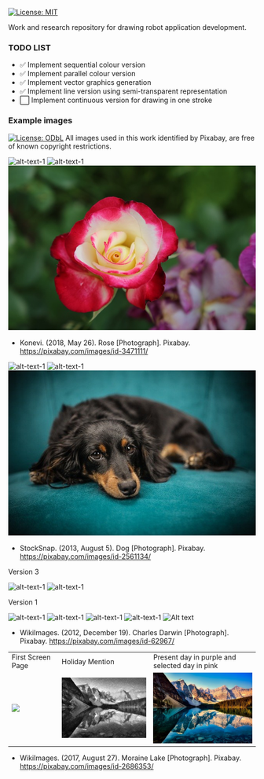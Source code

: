 
[![License: MIT](https://img.shields.io/badge/License-MIT-yellow.svg)](https://opensource.org/licenses/MIT)

Work and research repository for drawing robot application development.

### TODO LIST ###

- :white_check_mark: Implement sequential colour version
- :white_check_mark: Implement parallel colour version 
- :white_check_mark: Implement vector graphics generation 
- :white_check_mark: Implement line version using semi-transparent representation
- :white_large_square: Implement continuous version for drawing in one stroke

### Example images ###
[![License: ODbL](https://img.shields.io/badge/License-PDDL-brightgreen.svg)](https://opendatacommons.org/licenses/pddl/) All images used in this work identified by Pixabay, are free of known copyright restrictions.

![alt-text-1](results/rose_2020-11-17_14.56.36.339965.gif "rose_2020-11-17_14.56.36.339965.gif") 
![alt-text-1](results/rose_2020-11-17_14.56.36.339965.png "rose_2020-11-17_14.56.36.339965.png") 
![Alt text](images/rose.jpg?raw=true "rose.jpg")

* Konevi. (2018, May 26). Rose [Photograph]. Pixabay.
https://pixabay.com/images/id-3471111/

![alt-text-1](results/dog_2020-11-17_15.18.46.497261.gif "dog_2020-11-17_15.18.46.497261.gif") 
![alt-text-1](results/dog_2020-11-17_15.18.46.497261.png "dog_2020-11-17_15.18.46.497261.png") 
![Alt text](images/dog.jpg?raw=true "dog.jpg")

* StockSnap. (2013, August 5). Dog [Photograph]. Pixabay.
https://pixabay.com/images/id-2561134/

Version 3 

![alt-text-1](results/darwin_2020-12-01_15.07.25.325328.gif "darwin_2020-12-01_15.07.25.325328.gif") 
![alt-text-1](results/darwin_2020-12-01_15.07.25.325328.png "darwin_2020-12-01_15.07.25.325328.png")

Version 1

![alt-text-1](results/darwin_2020-11-20_15.05.36.108782.gif "darwin_2020-11-20_15.05.36.108782.gif") 
![alt-text-1](results/darwin_2020-11-20_15.05.36.108782.png "darwin_2020-11-20_15.05.36.108782.png")
![alt-text-1](results/darwin_2020-11-17_15.07.43.973822.gif "darwin_2020-11-17_15.07.43.973822.gif") 
![alt-text-1](results/darwin_2020-11-17_15.07.43.973822.png "darwin_2020-11-17_15.07.43.973822.png") 
![Alt text](images/darwin.jpg?raw=true "darwin.jpg")

* WikiImages. (2012, December 19). Charles Darwin [Photograph]. Pixabay.
https://pixabay.com/images/id-62967/

<table>
  <tr>
    <td>First Screen Page</td>
     <td>Holiday Mention</td>
     <td>Present day in purple and selected day in pink</td>
  </tr>
  <tr>
    <td valign="center"><img src="results/moraine_lake_2021-10-06_19.36.54.329515.gif?raw=true"></td>
    <td valign="center"><img src="results/moraine_lake_2021-10-06_19.36.54.329515.png"></td>
    <td valign="center"><img src="images/moraine_lake.jpg" width="256"></td>
  </tr>
 </table>


* WikiImages. (2017, August 27). Moraine Lake [Photograph]. Pixabay.
https://pixabay.com/images/id-2686353/
